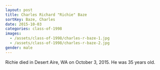 ```yaml
---
layout: post
title: Charles Richard "Richie" Baze
sortKey: Baze, Charles
date: 2015-10-03
categories: class-of-1998
images:
  - /assets/class-of-1998/charles-r-baze-1.jpg
  - /assets/class-of-1998/charles-r-baze-2.jpg
gender: male
---
```

Richie died in Desert Aire, WA on October 3, 2015.  He was 35 years old.
